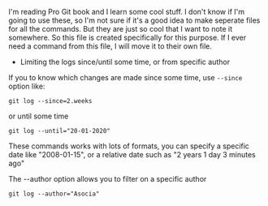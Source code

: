 I'm reading Pro Git book and I learn some cool stuff. I don't know if I'm going to use these, so I'm not sure if it's a good idea to make seperate files for all the commands. But they are just so cool that I want to note it somewhere. So this file is created specifically for this purpose. If I ever need a command from this file, I will move it to their own file.

- Limiting the logs since/until some time, or from specific author

If you to know which changes are made since some time, use `--since` option like:

```
git log --since=2.weeks
```
or until some time
```
git log --until="20-01-2020"
```

These commands works with lots of formats, you can specify a specific date like "2008-01-15", or a relative date such as "2 years 1 day 3 minutes ago"

The --author option allows you to filter on a specific author
```
git log --author="Asocia"
```
